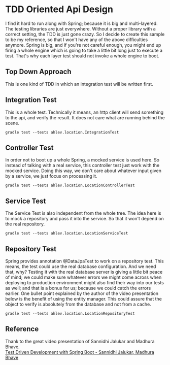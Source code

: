 # TDD Oriented Api Design
I find it hard to run along with Spring; because it is big and multi-layered. 
The testing libraries are just everywhere. 
Without a proper library with a correct setting, the TDD is just gone crazy. 
So I decide to create this sample to be my reference, so that I won't have any of the above difficulties anymore. 
Spring is big, and if you're not careful enough, you might end up firing a whole engine which is going to take a little bit long just to execute a test.
That's why each layer test should not invoke a whole engine to boot.

## Top Down Approach
This is one kind of TDD in which an integration test will be written first.  

## Integration Test
This is a whole test. Technically it means, an http client will send something to the api, and verify the result.
It does not care what are running behind the scene.
```
gradle test --tests ahlev.location.IntegrationTest
```

## Controller Test
In order not to boot up a whole Spring, a mocked service is used here.
So instead of talking with a real service, this controller test just work with the mocked service.
Doing this way, we don't care about whatever input given by a service, we just focus on processing it.
```
gradle test --tests ahlev.location.LocationControllerTest
```


## Service Test
The Service Test is also independent from the whole tree. The idea here is to mock a repository and pass it into the service.
So that it won't depend on the real repository. 
```
gradle test --tests ahlev.location.LocationServiceTest
```

## Repository Test
Spring provides annotation @DataJpaTest to work on a repository test. This means, the test could use the real database configuration.
And we need that, why? 
Testing it with the real database server is giving a little bit peace of mind; 
we could make sure whatever errors we might come across when deploying to production environment might also find their way into our tests as well; 
and that is a bonus for us; because we could catch the errors earlier. 
One bullet point explained by the author of the video presentation below is the benefit of using the entity manager.
This could assure that the object to verify is absolutely from the database and not from a cache.
```
gradle test --tests ahlev.location.LocationRepositoryTest
```

## Reference
Thank to the great video presentation of Sannidhi Jalukar and Madhura Bhave.<br/>
[Test Driven Development with Spring Boot - Sannidhi Jalukar, Madhura Bhave](https://tanzu.vmware.com/content/springone-platform-2017/test-driven-development-with-spring-boot-sannidhi-jalukar-madhura-bhave)
